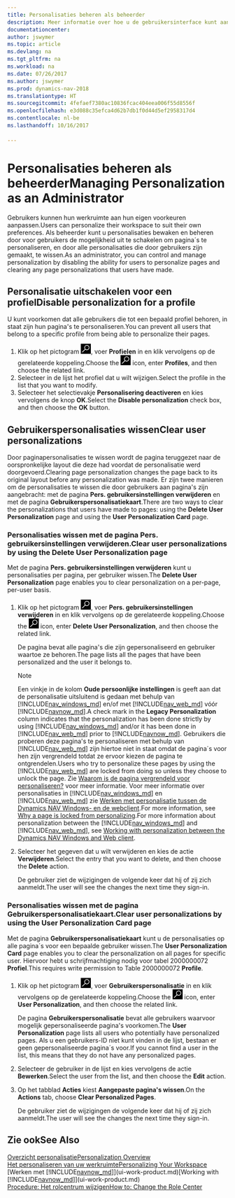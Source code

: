 ```yaml
---
title: Personalisaties beheren als beheerder
description: Meer informatie over hoe u de gebruikersinterface kunt aanpassen aan uw manier van werken.
documentationcenter: 
author: jswymer
ms.topic: article
ms.devlang: na
ms.tgt_pltfrm: na
ms.workload: na
ms.date: 07/26/2017
ms.author: jswymer
ms.prod: dynamics-nav-2018
ms.translationtype: HT
ms.sourcegitcommit: 4fefaef7380ac10836fcac404eea006f55d8556f
ms.openlocfilehash: e3d088c35efca4d62b7db1f0d44d5ef2958317d4
ms.contentlocale: nl-be
ms.lasthandoff: 10/16/2017

---
```

# <a name="managing-personalization-as-an-administrator"></a><span data-ttu-id="2d370-103">Personalisaties beheren als beheerder</span><span class="sxs-lookup"><span data-stu-id="2d370-103">Managing Personalization as an Administrator</span></span>
<span data-ttu-id="2d370-104">Gebruikers kunnen hun werkruimte aan hun eigen voorkeuren aanpassen.</span><span class="sxs-lookup"><span data-stu-id="2d370-104">Users can personalize their workspace to suit their own preferences.</span></span> <span data-ttu-id="2d370-105">Als beheerder kunt u personalisaties bewaken en beheren door voor gebruikers de mogelijkheid uit te schakelen om pagina´s te personaliseren, en door alle personalisaties die door gebruikers zijn gemaakt, te wissen.</span><span class="sxs-lookup"><span data-stu-id="2d370-105">As an administrator, you can control and manage personalization by disabling the ability for users to personalize pages and clearing any page personalizations that users have made.</span></span>

## <a name="disable-personalization-for-a-profile"></a><span data-ttu-id="2d370-106">Personalisatie uitschakelen voor een profiel</span><span class="sxs-lookup"><span data-stu-id="2d370-106">Disable personalization for a profile</span></span>
<span data-ttu-id="2d370-107">U kunt voorkomen dat alle gebruikers die tot een bepaald profiel behoren, in staat zijn hun pagina's te personaliseren.</span><span class="sxs-lookup"><span data-stu-id="2d370-107">You can prevent all users that belong to a specific profile from being able to personalize their pages.</span></span>
1.  <span data-ttu-id="2d370-108">Klik op het pictogram ![Zoeken naar pagina of rapport](media/ui-search/search_small.png "pictogram Zoeken naar pagina of rapport"), voer **Profielen** in en klik vervolgens op de gerelateerde koppeling.</span><span class="sxs-lookup"><span data-stu-id="2d370-108">Choose the ![Search for Page or Report](media/ui-search/search_small.png "Search for Page or Report icon") icon, enter **Profiles**, and then choose the related link.</span></span>
2.  <span data-ttu-id="2d370-109">Selecteer in de lijst het profiel dat u wilt wijzigen.</span><span class="sxs-lookup"><span data-stu-id="2d370-109">Select the profile in the list that you want to modify.</span></span>
3.  <span data-ttu-id="2d370-110">Selecteer het selectievakje **Personalisering deactiveren** en kies vervolgens de knop **OK**.</span><span class="sxs-lookup"><span data-stu-id="2d370-110">Select the **Disable personalization** check box, and then choose the **OK** button.</span></span>

## <a name="clear-user-personalizations"></a><span data-ttu-id="2d370-111">Gebruikerspersonalisaties wissen</span><span class="sxs-lookup"><span data-stu-id="2d370-111">Clear user personalizations</span></span>

<span data-ttu-id="2d370-112">Door paginapersonalisaties te wissen wordt de pagina teruggezet naar de oorspronkelijke layout die deze had voordat de personalisatie werd doorgevoerd.</span><span class="sxs-lookup"><span data-stu-id="2d370-112">Clearing page personalization changes the page back to its original layout before any personalization was made.</span></span> <span data-ttu-id="2d370-113">Er zijn twee manieren om de personalisaties te wissen die door gebruikers aan pagina's zijn aangebracht: met de pagina **Pers. gebruikersinstellingen verwijderen** en met de pagina **Gebruikerspersonalisatiekaart**.</span><span class="sxs-lookup"><span data-stu-id="2d370-113">There are two ways to clear the personalizations that users have made to pages: using the **Delete User Personalization** page and using the **User Personalization Card** page.</span></span>

### <a name="clear-user-personalizations-by-using-the-delete-user-personalization-page"></a><span data-ttu-id="2d370-114">Personalisaties wissen met de pagina Pers. gebruikersinstellingen verwijderen.</span><span class="sxs-lookup"><span data-stu-id="2d370-114">Clear user personalizations by using the Delete User Personalization page</span></span>

<span data-ttu-id="2d370-115">Met de pagina **Pers. gebruikersinstellingen verwijderen** kunt u personalisaties per pagina, per gebruiker wissen.</span><span class="sxs-lookup"><span data-stu-id="2d370-115">The **Delete User Personalization** page enables you to clear personalization on a per-page, per-user basis.</span></span>

1.  <span data-ttu-id="2d370-116">Klik op het pictogram ![Zoeken naar pagina of rapport](media/ui-search/search_small.png "pictogram Zoeken naar pagina of rapport"), voer **Pers. gebruikersinstellingen verwijderen** in en klik vervolgens op de gerelateerde koppeling.</span><span class="sxs-lookup"><span data-stu-id="2d370-116">Choose the ![Search for Page or Report](media/ui-search/search_small.png "Search for Page or Report icon") icon, enter **Delete User Personalization**, and then choose the related link.</span></span>

    <span data-ttu-id="2d370-117">De pagina bevat alle pagina's die zijn gepersonaliseerd en gebruiker waartoe ze behoren.</span><span class="sxs-lookup"><span data-stu-id="2d370-117">The page lists all the pages that have been personalized and the user it belongs to.</span></span>

    >[!NOTE]
    > <span data-ttu-id="2d370-118">Een vinkje in de kolom **Oude persoonlijke instellingen** is geeft aan dat de personalisatie uitsluitend is gedaan met behulp van [!INCLUDE[nav_windows_md](includes/nav_windows_md.md)] en/of met [!INCLUDE[nav_web_md](includes/nav_web_md.md)] vóór [!INCLUDE[navnow_md](includes/navnow_md.md)].</span><span class="sxs-lookup"><span data-stu-id="2d370-118">A check mark in the **Legacy Personalization** column indicates that the personalization has been done strictly by using [!INCLUDE[nav_windows_md](includes/nav_windows_md.md)] and/or it has been done in [!INCLUDE[nav_web_md](includes/nav_web_md.md)] prior to [!INCLUDE[navnow_md](includes/navnow_md.md)].</span></span> <span data-ttu-id="2d370-119">Gebruikers die proberen deze pagina's te personaliseren met behulp van [!INCLUDE[nav_web_md](includes/nav_web_md.md)] zijn hiertoe niet in staat omdat de pagina´s voor hen zijn vergrendeld totdat ze ervoor kiezen de pagina te ontgrendelen.</span><span class="sxs-lookup"><span data-stu-id="2d370-119">Users who try to personalize these pages by using the [!INCLUDE[nav_web_md](includes/nav_web_md.md)] are locked from doing so unless they choose to unlock the page.</span></span> <span data-ttu-id="2d370-120">Zie [Waarom is de pagina vergrendeld voor personaliseren?](ui-personalization-locked.md) voor meer informatie. Voor meer informatie over personalisaties in [!INCLUDE[nav_windows_md](includes/nav_windows_md.md)] en [!INCLUDE[nav_web_md](includes/nav_web_md.md)] zie [Werken met personalisatie tussen de Dynamics NAV Windows- en de webclient](ui-personalization-overview.md#PersonalizationWinWeb).</span><span class="sxs-lookup"><span data-stu-id="2d370-120">For more information, see [Why a page is locked from personalizing](ui-personalization-locked.md).For more information about personalization between the [!INCLUDE[nav_windows_md](includes/nav_windows_md.md)] and [!INCLUDE[nav_web_md](includes/nav_web_md.md)], see [Working with personalization between the Dynamics NAV Windows and Web client](ui-personalization-overview.md#PersonalizationWinWeb).</span></span>

2. <span data-ttu-id="2d370-121">Selecteer het gegeven dat u wilt verwijderen en kies de actie **Verwijderen**.</span><span class="sxs-lookup"><span data-stu-id="2d370-121">Select the entry that you want to delete, and then choose the **Delete** action.</span></span>

    <span data-ttu-id="2d370-122">De gebruiker ziet de wijzigingen de volgende keer dat hij of zij zich aanmeldt.</span><span class="sxs-lookup"><span data-stu-id="2d370-122">The user will see the changes the next time they sign-in.</span></span>

### <a name="clear-user-personalizations-by-using-the-user-personalization-card-page"></a><span data-ttu-id="2d370-123">Personalisaties wissen met de pagina Gebruikerspersonalisatiekaart.</span><span class="sxs-lookup"><span data-stu-id="2d370-123">Clear user personalizations by using the User Personalization Card page</span></span>

<span data-ttu-id="2d370-124">Met de pagina **Gebruikerspersonalisatiekaart** kunt u de personalisaties op alle pagina´s voor een bepaalde gebruiker wissen.</span><span class="sxs-lookup"><span data-stu-id="2d370-124">The **User Personalization Card** page enables you to clear the personalization on all pages for specific user.</span></span> <span data-ttu-id="2d370-125">Hiervoor hebt u schrijfmachtiging nodig voor tabel 2000000072 **Profiel**.</span><span class="sxs-lookup"><span data-stu-id="2d370-125">This requires write permission to Table 2000000072 **Profile**.</span></span>

1.  <span data-ttu-id="2d370-126">Klik op het pictogram ![Zoeken naar pagina of rapport](media/ui-search/search_small.png "pictogram Zoeken naar pagina of rapport"), voer **Gebruikerspersonalisatie** in en klik vervolgens op de gerelateerde koppeling.</span><span class="sxs-lookup"><span data-stu-id="2d370-126">Choose the ![Search for Page or Report](media/ui-search/search_small.png "Search for Page or Report icon") icon, enter **User Personalization**, and then choose the related link.</span></span>

    <span data-ttu-id="2d370-127">De pagina **Gebruikerspersonalisatie** bevat alle gebruikers waarvoor mogelijk gepersonaliseerde pagina's voorkomen.</span><span class="sxs-lookup"><span data-stu-id="2d370-127">The **User Personalization** page lists all users who potentially have personalized pages.</span></span> <span data-ttu-id="2d370-128">Als u een gebruikers-ID niet kunt vinden in de lijst, bestaan er geen gepersonaliseerde pagina´s voor.</span><span class="sxs-lookup"><span data-stu-id="2d370-128">If you cannot find a user in the list, this means that they do not have any personalized pages.</span></span>

2. <span data-ttu-id="2d370-129">Selecteer de gebruiker in de lijst en kies vervolgens de actie **Bewerken**.</span><span class="sxs-lookup"><span data-stu-id="2d370-129">Select the user from the list, and then choose the **Edit** action.</span></span>

3.  <span data-ttu-id="2d370-130">Op het tabblad **Acties** kiest **Aangepaste pagina's wissen**.</span><span class="sxs-lookup"><span data-stu-id="2d370-130">On the **Actions** tab, choose **Clear Personalized Pages**.</span></span>

    <span data-ttu-id="2d370-131">De gebruiker ziet de wijzigingen de volgende keer dat hij of zij zich aanmeldt.</span><span class="sxs-lookup"><span data-stu-id="2d370-131">The user will see the changes the next time they sign-in.</span></span>

## <a name="see-also"></a><span data-ttu-id="2d370-132">Zie ook</span><span class="sxs-lookup"><span data-stu-id="2d370-132">See Also</span></span>
[<span data-ttu-id="2d370-133">Overzicht personalisatie</span><span class="sxs-lookup"><span data-stu-id="2d370-133">Personalization Overview</span></span>](ui-personalization-overview.md)  
[<span data-ttu-id="2d370-134">Het personaliseren van uw werkruimte</span><span class="sxs-lookup"><span data-stu-id="2d370-134">Personalizing Your Workspace</span></span>](ui-personalization-user.md)  
<span data-ttu-id="2d370-135">[Werken met [!INCLUDE[navnow_md](includes/navnow_md.md)]](ui-work-product.md)</span><span class="sxs-lookup"><span data-stu-id="2d370-135">[Working with [!INCLUDE[navnow_md](includes/navnow_md.md)]](ui-work-product.md)</span></span>  
[<span data-ttu-id="2d370-136">Procedure: Het rolcentrum wijzigen</span><span class="sxs-lookup"><span data-stu-id="2d370-136">How to: Change the Role Center</span></span>](change-role.md)  
